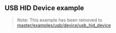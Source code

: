 ## USB HID Device example

> Note: This example has been removed to [master/examples/usb/device/usb_hid_device](https://github.com/espressif/esp-iot-solution/tree/master/examples/usb/device/usb_hid_device)

